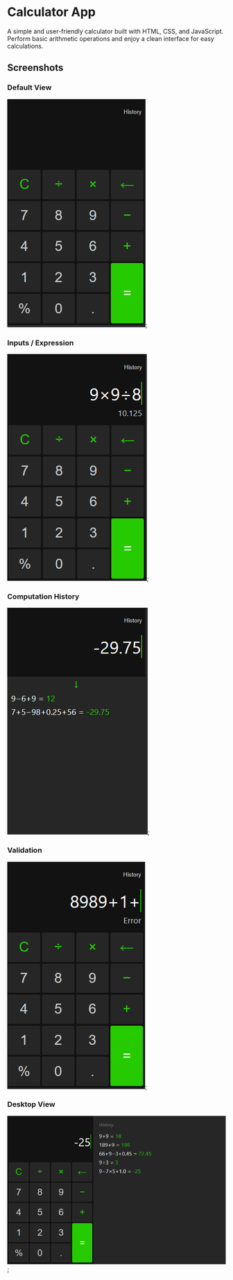 # Calculator App

A simple and user-friendly calculator built with HTML, CSS, and JavaScript. Perform basic arithmetic operations and enjoy a clean interface for easy calculations.

## Screenshots

### Default View

![Default](screenshots/s3.PNG);

### Inputs / Expression

![Default](screenshots/s1.PNG);

### Computation History

![Default](screenshots/s2.PNG);

### Validation

![Default](screenshots/s4.PNG);

### Desktop View

![Default](screenshots/s5.PNG);
